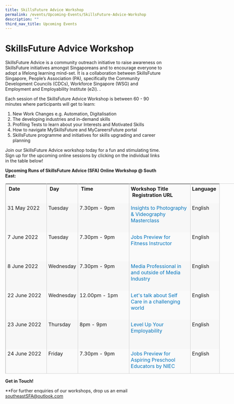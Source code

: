 ```yaml
---
title: SkillsFuture Advice Workshop
permalink: /events/Upcoming-Events/SkillsFuture-Advice-Workshop
description: ""
third_nav_title: Upcoming Events
---
```

SkillsFuture Advice Workshop
============================

SkillsFuture Advice is a community outreach initiative to raise awareness on SkillsFuture initiatives amongst Singaporeans and to encourage everyone to adopt a lifelong learning mind-set. It is a collaboration between SkillsFuture Singapore, People’s Association (PA), specifically the Community Development Councils (CDCs), Workforce Singapore (WSG) and Employment and Employability Institute (e2i). .

Each session of the SkillsFuture Advice Workshop is between 60 - 90 minutes where participants will get to learn:

1.  New Work Changes e.g. Automation, Digitalisation
2.  The developing industries and in-demand skills
3.  Profiling Tests to learn about your Interests and Motivated Skills 
4.  How to navigate MySkillsFuture and MyCareersFuture portal
5.  SkillsFuture programme and initiatives for skills upgrading and career planning

Join our SkillsFuture Advice workshop today for a fun and stimulating time. Sign up for the upcoming online sessions by clicking on the individual links in the table below!

**Upcoming Runs of SkillsFuture Advice (SFA) Online Workshop @ South East:** 

<table style="box-sizing: border-box; width: 844px; border-collapse: collapse; table-layout: auto; vertical-align: top; margin-bottom: 15px; border: 1px solid rgb(204, 204, 204); height: 607px;"><tbody style="box-sizing: border-box;"><tr style="box-sizing: border-box; background-color: rgb(250, 250, 250); height: 61px;"><td style="box-sizing: border-box; vertical-align: top; border-collapse: collapse; border-left: 1px solid rgb(204, 204, 204); border-right: 1px solid rgb(204, 204, 204); padding: 5px; width: 131px;"><strong style="box-sizing: border-box; font-weight: bold;">&nbsp;Date&nbsp;</strong></td><td style="box-sizing: border-box; vertical-align: top; border-collapse: collapse; border-left: 1px solid rgb(204, 204, 204); border-right: 1px solid rgb(204, 204, 204); padding: 5px; width: 91px;"><strong style="box-sizing: border-box; font-weight: bold;">&nbsp;Day&nbsp;</strong></td><td style="box-sizing: border-box; vertical-align: top; border-collapse: collapse; border-left: 1px solid rgb(204, 204, 204); border-right: 1px solid rgb(204, 204, 204); padding: 5px; width: 164px;"><strong style="box-sizing: border-box; font-weight: bold;">&nbsp;Time&nbsp;</strong></td><td style="box-sizing: border-box; vertical-align: top; border-collapse: collapse; border-left: 1px solid rgb(204, 204, 204); border-right: 1px solid rgb(204, 204, 204); padding: 5px; width: 196px;"><strong style="box-sizing: border-box; font-weight: bold;">Workshop Title</strong><br style="box-sizing: border-box;"><strong style="box-sizing: border-box; font-weight: bold;">&nbsp;Registration URL</strong></td><td style="box-sizing: border-box; vertical-align: top; border-collapse: collapse; border-left: 1px solid rgb(204, 204, 204); border-right: 1px solid rgb(204, 204, 204); padding: 5px; width: 93px;"><strong style="box-sizing: border-box; font-weight: bold;">Language</strong></td></tr><tr style="box-sizing: border-box; background-color: rgb(247, 247, 247); height: 93px;"><td style="box-sizing: border-box; vertical-align: top; border-collapse: collapse; border-left: 1px solid rgb(204, 204, 204); border-right: 1px solid rgb(204, 204, 204); padding: 5px; width: 131px;">31 May 2022</td><td style="box-sizing: border-box; vertical-align: top; border-collapse: collapse; border-left: 1px solid rgb(204, 204, 204); border-right: 1px solid rgb(204, 204, 204); padding: 5px; width: 91px;">Tuesday</td><td style="box-sizing: border-box; vertical-align: top; border-collapse: collapse; border-left: 1px solid rgb(204, 204, 204); border-right: 1px solid rgb(204, 204, 204); padding: 5px; width: 164px;">7.30pm - 9pm</td><td style="box-sizing: border-box; vertical-align: top; border-collapse: collapse; border-left: 1px solid rgb(204, 204, 204); border-right: 1px solid rgb(204, 204, 204); padding: 5px; width: 196px;"><a href="https://go.gov.sg/sesfareg" style="box-sizing: border-box; color: rgb(0, 114, 187); outline: none; text-decoration: none;">Insights to Photography &amp; Videography Masterclass</a></td><td style="box-sizing: border-box; vertical-align: top; border-collapse: collapse; border-left: 1px solid rgb(204, 204, 204); border-right: 1px solid rgb(204, 204, 204); padding: 5px; width: 93px;">English&nbsp;</td></tr><tr style="box-sizing: border-box; background-color: rgb(250, 250, 250); height: 93px;"><td style="box-sizing: border-box; vertical-align: top; border-collapse: collapse; border-left: 1px solid rgb(204, 204, 204); border-right: 1px solid rgb(204, 204, 204); padding: 5px; width: 131px;">7 June 2022</td><td style="box-sizing: border-box; vertical-align: top; border-collapse: collapse; border-left: 1px solid rgb(204, 204, 204); border-right: 1px solid rgb(204, 204, 204); padding: 5px; width: 91px;">Tuesday</td><td style="box-sizing: border-box; vertical-align: top; border-collapse: collapse; border-left: 1px solid rgb(204, 204, 204); border-right: 1px solid rgb(204, 204, 204); padding: 5px; width: 164px;">7.30pm - 9pm</td><td style="box-sizing: border-box; vertical-align: top; border-collapse: collapse; border-left: 1px solid rgb(204, 204, 204); border-right: 1px solid rgb(204, 204, 204); padding: 5px; width: 196px;"><a href="https://go.gov.sg/sesfareg" style="box-sizing: border-box; color: rgb(0, 114, 187); outline: none; text-decoration: none;">Jobs Preview for Fitness Instructor</a></td><td style="box-sizing: border-box; vertical-align: top; border-collapse: collapse; border-left: 1px solid rgb(204, 204, 204); border-right: 1px solid rgb(204, 204, 204); padding: 5px; width: 93px;">English&nbsp;<br style="box-sizing: border-box;"></td></tr><tr style="box-sizing: border-box; background-color: rgb(247, 247, 247); height: 93px;"><td style="box-sizing: border-box; vertical-align: top; border-collapse: collapse; border-left: 1px solid rgb(204, 204, 204); border-right: 1px solid rgb(204, 204, 204); padding: 5px; width: 131px;">8 June 2022</td><td style="box-sizing: border-box; vertical-align: top; border-collapse: collapse; border-left: 1px solid rgb(204, 204, 204); border-right: 1px solid rgb(204, 204, 204); padding: 5px; width: 91px;">Wednesday</td><td style="box-sizing: border-box; vertical-align: top; border-collapse: collapse; border-left: 1px solid rgb(204, 204, 204); border-right: 1px solid rgb(204, 204, 204); padding: 5px; width: 164px;">7.30pm - 9pm</td><td style="box-sizing: border-box; vertical-align: top; border-collapse: collapse; border-left: 1px solid rgb(204, 204, 204); border-right: 1px solid rgb(204, 204, 204); padding: 5px; width: 196px;"><a href="https://go.gov.sg/sesfareg" style="box-sizing: border-box; color: rgb(0, 114, 187); outline: none; text-decoration: none;">Media Professional in and outside of Media Industry</a></td><td style="box-sizing: border-box; vertical-align: top; border-collapse: collapse; border-left: 1px solid rgb(204, 204, 204); border-right: 1px solid rgb(204, 204, 204); padding: 5px; width: 93px;">English&nbsp;<br style="box-sizing: border-box;"></td></tr><tr style="box-sizing: border-box; background-color: rgb(250, 250, 250); height: 93px;"><td style="box-sizing: border-box; vertical-align: top; border-collapse: collapse; border-left: 1px solid rgb(204, 204, 204); border-right: 1px solid rgb(204, 204, 204); padding: 5px; width: 131px;">22 June 2022</td><td style="box-sizing: border-box; vertical-align: top; border-collapse: collapse; border-left: 1px solid rgb(204, 204, 204); border-right: 1px solid rgb(204, 204, 204); padding: 5px; width: 91px;">Wednesday</td><td style="box-sizing: border-box; vertical-align: top; border-collapse: collapse; border-left: 1px solid rgb(204, 204, 204); border-right: 1px solid rgb(204, 204, 204); padding: 5px; width: 164px;">12.00pm - 1pm</td><td style="box-sizing: border-box; vertical-align: top; border-collapse: collapse; border-left: 1px solid rgb(204, 204, 204); border-right: 1px solid rgb(204, 204, 204); padding: 5px; width: 196px;"><a href="https://go.gov.sg/sesfareg" style="box-sizing: border-box; color: rgb(0, 114, 187); outline: none; text-decoration: none;">Let's talk about Self Care in a challenging world</a></td><td style="box-sizing: border-box; vertical-align: top; border-collapse: collapse; border-left: 1px solid rgb(204, 204, 204); border-right: 1px solid rgb(204, 204, 204); padding: 5px; width: 93px;">English&nbsp;&nbsp;</td></tr><tr style="box-sizing: border-box; background-color: rgb(247, 247, 247); height: 93px;"><td style="box-sizing: border-box; vertical-align: top; border-collapse: collapse; border-left: 1px solid rgb(204, 204, 204); border-right: 1px solid rgb(204, 204, 204); padding: 5px; width: 131px;">23 June 2022&nbsp;</td><td style="box-sizing: border-box; vertical-align: top; border-collapse: collapse; border-left: 1px solid rgb(204, 204, 204); border-right: 1px solid rgb(204, 204, 204); padding: 5px; width: 91px;">Thursday</td><td style="box-sizing: border-box; vertical-align: top; border-collapse: collapse; border-left: 1px solid rgb(204, 204, 204); border-right: 1px solid rgb(204, 204, 204); padding: 5px; width: 164px;">8pm - 9pm</td><td style="box-sizing: border-box; vertical-align: top; border-collapse: collapse; border-left: 1px solid rgb(204, 204, 204); border-right: 1px solid rgb(204, 204, 204); padding: 5px; width: 196px;"><a href="https://go.gov.sg/sesfareg" style="box-sizing: border-box; color: rgb(0, 114, 187); outline: none; text-decoration: none;">Level Up Your Employability</a></td><td style="box-sizing: border-box; vertical-align: top; border-collapse: collapse; border-left: 1px solid rgb(204, 204, 204); border-right: 1px solid rgb(204, 204, 204); padding: 5px; width: 93px;">English&nbsp;<br style="box-sizing: border-box;"></td></tr><tr style="box-sizing: border-box; background-color: rgb(250, 250, 250); height: 93px;"><td style="box-sizing: border-box; vertical-align: top; border-collapse: collapse; border-left: 1px solid rgb(204, 204, 204); border-right: 1px solid rgb(204, 204, 204); padding: 5px; width: 131px;">24 June 2022&nbsp;</td><td style="box-sizing: border-box; vertical-align: top; border-collapse: collapse; border-left: 1px solid rgb(204, 204, 204); border-right: 1px solid rgb(204, 204, 204); padding: 5px; width: 91px;">Friday</td><td style="box-sizing: border-box; vertical-align: top; border-collapse: collapse; border-left: 1px solid rgb(204, 204, 204); border-right: 1px solid rgb(204, 204, 204); padding: 5px; width: 164px;">7.30pm - 9pm&nbsp;</td><td style="box-sizing: border-box; vertical-align: top; border-collapse: collapse; border-left: 1px solid rgb(204, 204, 204); border-right: 1px solid rgb(204, 204, 204); padding: 5px; width: 196px;"><a href="https://go.gov.sg/sesfareg" style="box-sizing: border-box; color: rgb(0, 114, 187); outline: none; text-decoration: none;">Jobs Preview for Aspiring Preschool Educators by NIEC</a></td><td style="box-sizing: border-box; vertical-align: top; border-collapse: collapse; border-left: 1px solid rgb(204, 204, 204); border-right: 1px solid rgb(204, 204, 204); padding: 5px; width: 93px;">English&nbsp;</td></tr><tr style="box-sizing: border-box; background-color: rgb(247, 247, 247); height: 93px;"><td style="box-sizing: border-box; vertical-align: top; border-collapse: collapse; border-left: 1px solid rgb(204, 204, 204); border-right: 1px solid rgb(204, 204, 204); padding: 5px; width: 131px;">25 June 2022</td><td style="box-sizing: border-box; vertical-align: top; border-collapse: collapse; border-left: 1px solid rgb(204, 204, 204); border-right: 1px solid rgb(204, 204, 204); padding: 5px; width: 91px;">Saturday</td><td style="box-sizing: border-box; vertical-align: top; border-collapse: collapse; border-left: 1px solid rgb(204, 204, 204); border-right: 1px solid rgb(204, 204, 204); padding: 5px; width: 164px;">10.00am - 11.30am</td><td style="box-sizing: border-box; vertical-align: top; border-collapse: collapse; border-left: 1px solid rgb(204, 204, 204); border-right: 1px solid rgb(204, 204, 204); padding: 5px; width: 196px;"><a href="https://go.gov.sg/sesfareg" style="box-sizing: border-box; color: rgb(0, 114, 187); outline: none; text-decoration: none;">Healthier Baking</a></td><td style="box-sizing: border-box; vertical-align: top; border-collapse: collapse; border-left: 1px solid rgb(204, 204, 204); border-right: 1px solid rgb(204, 204, 204); padding: 5px; width: 93px;">English&nbsp;<br style="box-sizing: border-box;"></td></tr></tbody></table>

**Get in Touch!** 

**For further enquiries of our workshops, drop us an email  [southeastSFA@outlook.com](southeastSFA@outlook.com)